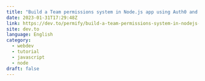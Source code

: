 ```yaml
---
title: "Build a Team permissions system in Node.js app using Auth0 and Permify - Part 2"
date: 2023-01-31T17:29:48Z
link: https://dev.to/permify/build-a-team-permissions-system-in-nodejs-app-using-auth0-and-permify-part-2-4i9d?utm_medium=RSS&utm_source=news.12bit.vn
site: dev.to
language: English
category:
  - webdev
  - tutorial
  - javascript
  - node
draft: false
---
```

